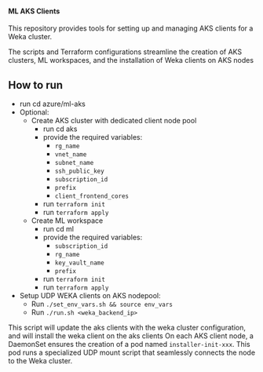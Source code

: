 #### ML AKS Clients
This repository provides tools for setting up and managing AKS clients for a Weka cluster.

The scripts and Terraform configurations streamline the creation of AKS clusters, ML workspaces, and the installation of Weka clients on AKS nodes

## How to run
- run cd azure/ml-aks
- Optional:
    - Create AKS cluster with dedicated client node pool
        - run cd aks
        - provide the required variables:
            - `rg_name`
            - `vnet_name`
            - `subnet_name`
            - `ssh_public_key`
            - `subscription_id`
            - `prefix`
            - `client_frontend_cores`
        - run `terraform init`
        - run `terraform apply`
    - Create ML workspace
        - run cd ml
        - provide the required variables:
            - `subscription_id`
            - `rg_name`
            - `key_vault_name`
            - `prefix`
        - run `terraform init`
        - run `terraform apply`
- Setup UDP WEKA clients on AKS nodepool:
    - Run `./set_env_vars.sh && source env_vars`
    - Run `./run.sh <weka_backend_ip>`

This script will update the aks clients with the weka cluster configuration, and will install the weka client on the aks clients
On each AKS client node, a DaemonSet ensures the creation of a pod named `installer-init-xxx`. This pod runs a specialized UDP mount script that seamlessly connects the node to the Weka cluster.
